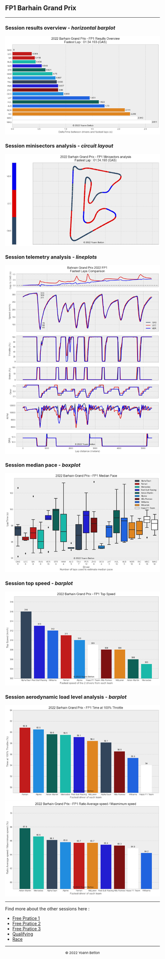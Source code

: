 ## FP1 Barhain Grand Prix

---

### Session results overview - *horizontal barplot*

<img src="/output/2022-03-20_Bahrain_Grand_Prix/fp1_results_overview_white.png?raw=true"/>

### Session minisectors analysis - *circuit layout*

<img src="/output/2022-03-20_Bahrain_Grand_Prix/fp1_minisectors_analysis_white.png?raw=true"/>

### Session telemetry analysis - *lineplots*

<img src="/output/2022-03-20_Bahrain_Grand_Prix/fp1_telemetry_analysis_white.png?raw=true"/>

### Session median pace - *boxplot*

<img src="/output/2022-03-20_Bahrain_Grand_Prix/fp1_median_pace_white.png?raw=true"/>

### Session top speed - *barplot*

<img src="/output/2022-03-20_Bahrain_Grand_Prix/topspeed_fp1_white.png?raw=true"/>

### Session aerodynamic load level analysis - *barplot*

<img src="/output/2022-03-20_Bahrain_Grand_Prix/fp1_maximum_throttle_white.png?raw=true"/>

<img src="/output/2022-03-20_Bahrain_Grand_Prix/fp1_speed_ratio_white.png?raw=true"/>

--- 

Find more about the other sessions here :
  - [Free Pratice 1](/page/FP1/2022-03-20_Bahrain_Grand_Prix)  
  - [Free Pratice 2](/page/FP2/2022-03-20_Bahrain_Grand_Prix) 
  - [Free Pratice 3](/page/FP3/2022-03-20_Bahrain_Grand_Prix)
  - [Qualifying](/page/Qualifying/2022-03-20_Bahrain_Grand_Prix) 
  - [Race](/page/Race/2022-03-20_Bahrain_Grand_Prix)

---

<div style="text-align: center">
  <p style="font-size:11px">&copy; 2022 Yoann Betton</p>
</div>

<!-- ---

<p style="font-size:11px">Page generated from <a href="https://github.com/yoannbtn/yoannbtn.github.io">github.com/yoannbtn</a>.</p> -->